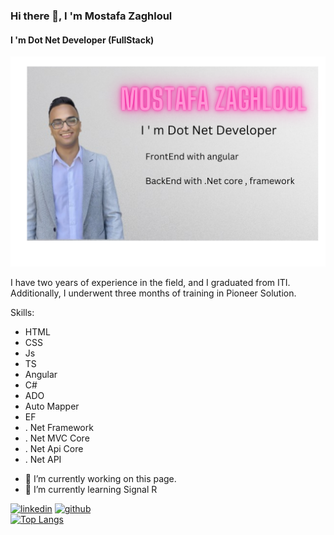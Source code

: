 ### Hi there 👋, I 'm Mostafa Zaghloul 
#### I 'm Dot Net Developer (FullStack)

![mostafa zaghloul](https://github.com/mostafazaghlol460/mostafazaghlol460/raw/b15e5b0bb8e5c30870a3f122ef255bb8f9570f5b/Mostafa%20Zaghloul.png)

I have two years of experience in the field, and I graduated from ITI. Additionally, I underwent three months of training in Pioneer Solution. 

Skills:  
* HTML 
* CSS
* Js
* TS
* Angular
* C#
* ADO
* Auto Mapper
* EF
* . Net Framework
* . Net MVC Core 
* . Net Api Core 
* . Net API 

- 🔭 I’m currently working on this page. 
- 🌱 I’m currently learning Signal R 


[<img src='https://cdn.jsdelivr.net/npm/simple-icons@3.0.1/icons/linkedin.svg' alt='linkedin' height='40'>](https://www.linkedin.com/in/mostafa-zaghlol)
[<img src='https://cdn.jsdelivr.net/npm/simple-icons@3.0.1/icons/github.svg' alt='github' height='40'>](https://github.com/mostafazaghlol460)  
[![Top Langs](https://github-readme-stats.vercel.app/api/top-langs/?username=mostafazaghlol460)](https://github.com/anuraghazra/github-readme-stats)



